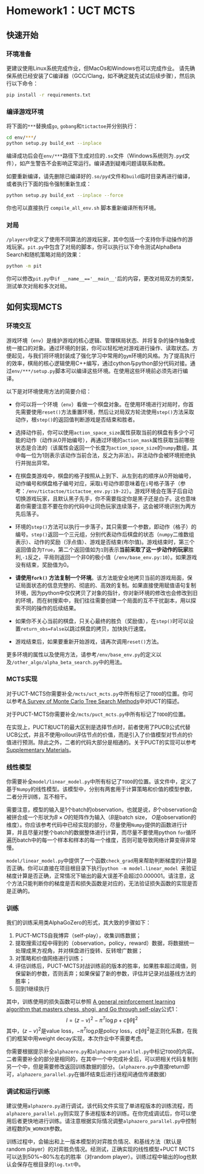 # Homework1：UCT MCTS

## 快速开始

### 环境准备

更建议使用Linux系统完成作业，但MacOs和Windows也可以完成作业。
请先确保系统已经安装了C编译器（GCC/Clang，如不确定就先试试后续步骤），然后执行以下命令：

```bash
pip install -r requirements.txt
```


### 编译游戏环境

将下面的`***`替换成`go`, `gobang`和`tictactoe`并分别执行：

```bash
cd env/***/
python setup.py build_ext --inplace
```

编译成功后会在`env/***`路径下生成对应的`.so`文件（Windows系统则为`.pyd`文件），如产生警告不会影响正常运行。编译遇到疑难问题请联系助教。

如要重新编译，请先删除已编译好的`.so/pyd`文件和`build`临时目录再进行编译，或者执行下面的指令强制重新生成：

```bash
python setup.py build_ext --inplace --force
```

你也可以直接执行 `compile_all_env.sh` 脚本重新编译所有环境。



### 对局

`/players`中定义了使用不同算法的游戏玩家，其中包括一个支持你手动操作的游戏玩家。`pit.py`中包含了对局的脚本，你可以执行以下命令测试AlphaBeta Search和随机策略对局的效果：

```bash
python -m pit
```

你可以修改`pit.py`中`if __name__=='__main__'`后的内容，更改对局双方的类型，测试单次对局和多次对局。


## 如何实现MCTS

### 环境交互

游戏环境（`env`）是维护游戏的核心逻辑、管理棋局状态、并将复杂的操作抽象成统一接口的对象。通过环境的封装，你可以轻松地对游戏进行操作、读取状态。方便起见，与我们将环境封装成了强化学习中常用的`gym`环境的风格。为了提高执行的效率，棋局的核心逻辑使用C++编写，通过cython与python部分代码对接。通过`env/***/setup.py`脚本可以编译这些环境。在使用这些环境前必须先进行编译。

以下是对环境使用方法的简要介绍：

* 你可以将一个环境（`env`）看做一个棋盘对象。在使用环境进行对局时，你首先需要使用`reset()`方法重置环境，然后让对局双方轮流使用`step()`方法采取动作，根`step()`的返回值判断游戏是否结束和胜者。
* 选择动作前，你可以使用`action_space_size`属性获取当前的棋盘有多少个可能的动作（动作从0开始编号），再通过环境的`action_mask`属性获取当前哪些状态是合法的（该属性会返回一个长度为`action_space_size`的`numpy`数组，其中每一位为1则表示该动作当前合法，反之为非法）。非法动作会被环境拒绝执行并抛出异常。

* 在棋盘类游戏中，棋盘的格子按照从上到下、从左到右的顺序从0开始编号，动作编号和棋盘格子编号对应，采取`i`号动作即意味着在`i`号格子落子（参考：`/env/tictactoe/tictactoe_env.py:19-22`）。游戏环境会在落子后自动切换游戏玩家，且默认黑子先手，你不需要指定你是黑子还是白子。这也意味着你需要注意不要在你的代码中让同色玩家连续落子，这会被环境识别为两方先后落子。

* 环境的`step()`方法可以执行一步落子，其只需要一个参数，即动作（格子）的编号。`step()`返回一个三元组，分别代表动作后棋盘的状态（`numpy`二维数组表示）、动作的奖励（浮点值）、游戏是否结束(布尔值)。游戏结束时，第三个返回值会为`True`，第二个返回值如为`1`则表示**当前采取了这一步动作的玩家**胜利,`-1`反之，平局则返回一个非0的极小值（`/env/base_env.py:10`）。如果游戏没有结束，奖励值为0。

* **请使用`fork()` 方法复制一个环境**。该方法能安全地拷贝当前的游戏局面，保证局面状态的信息完整的、彻底的、高效的复制。如果直接使用赋值语句复制环境，因为python中仅仅拷贝了对象的指针，你对新环境的修改也会修改到旧的环境，而在树搜索中，我们往往需要创建一个局面的互不干扰副本，用以探索不同的操作的后续结果。
* 如果你不关心当前的棋盘，只关心最终的胜负（奖励值），在`step()`时可以设置`return_obs=False`以跳过棋盘的拷贝，加快执行速度。

* 游戏结束后，如果要重新开始游戏，请再次调用`reset()`方法。

更多环境的属性以及使用方法，请参考`/env/base_env.py`的定义以及`/other_algo/alpha_beta_search.py`中的用法。


### MCTS实现

对于UCT-MCTS你需要补全`/mcts/uct_mcts.py`中所有标记了`TODO`的位置。你可以参考[A Survey of Monte Carlo Tree Search Methods](https://repository.essex.ac.uk/4117/1/MCTS-Survey.pdf)中对UCT的描述。

对于PUCT-MCTS你需要补全`/mcts/puct_mcts.py`中所有标记了`TODO`的位置。

在实现上，PUCT和UCT的最大区别是选择节点时，前者使用了PUCB公式代替UCB公式，并且不使用rollout评估节点的价值，而是引入了价值模型对节点的价值进行预测。除此之外，二者的代码大部分是相通的。关于PUCT的实现可以参考[Supplementary Materials](https://www.science.org/doi/suppl/10.1126/science.aar6404/suppl_file/aar6404-silver-sm.pdf)。

### 线性模型

你需要补全`model/linear_model.py`中所有标记了`TODO`的位置。该文件中，定义了基于`Numpy`的线性模型。该模型中，分别有两套用于计算策略和价值的模型参数，二者分开训练，互不相干。

需要注意，模型的输入是1个batch的observation，也就是说，$B$个observation会被拼合成一个形状为$B\times O$的矩阵作为输入（$B$是batch size， $O$是observation的维度）。你应该参考代码中已经实现的部分，尽量使用`Numpy`提供的函数进行计算，并且尽量对整个batch的数据整体进行计算，而尽量不要使用python `for`循环遍历batch中的每一个样本和样本的每一个维度，否则可能导致网络计算变得非常慢。

`model/linear_model.py`中提供了一个函数`check_grad`用来帮助判断梯度的计算是否正确。你可以直接在项目根目录下执行`python -m model.linear_model `来验证梯度计算是否正确，正常情况下输出的最大误差不会超过$0.000001$。请注意，这个方法只能判断你的梯度是否和损失函数是对应的，无法验证损失函数的实现是否是正确的。

### 训练

我们的训练采用类AlphaGoZero的形式，其大致的步骤如下：

1. PUCT-MCTS自我博弈（self-play），收集训练数据；
2. 提取搜索过程中得到的（observation，policy，reward）数据，将数据统一处理成黑方视角，并对棋盘进行旋转、反转增广数据；
3. 对策略和价值网络进行训练；
4. 评估训练后，PUCT-MCTS对战训练前的版本的胜率，如果胜率超过阈值，则保留新的参数，否则丢弃；如果保留了新的参数，评估并记录对战基线方法的胜率；
5. 回到1继续执行

其中，训练使用的损失函数可以参照 [A general reinforcement learning algorithm that masters chess, shogi, and Go through self-play](https://www.science.org/doi/10.1126/science.aar6404)公式1：
$$
l=(z-v)^2-\pi^T\log p + c\|\theta\|^2
$$
其中，$(z-v)^2$是value loss，$-\pi^T\log p$是policy loss，$c\|\theta\|^2$是正则化系数，在我们的框架中用weight decay实现，本次作业中不需要考虑。

你需要根据提示补全`alphazero.py`和`alphazero_parallel.py`中标记`TODO`的内容。二者需要补全的部分是相同的，在其中一个中完成补全后，可以把相关代码复制到另一个中，但是需要修改返回训练数据的部分。（`alphazero.py`中直接return即可，`alphazero_parallel.py`在循环结束后进行进程间通信传递数据）

### 调试和运行训练

建议使用`alphazero.py`进行调试，该代码文件实现了单进程版本的训练流程，而`alphazero_parallel.py`则实现了多进程版本的训练。在你完成调试后，你可以使用后者更快地进行训练。请注意根据实际情况调整`alphazero_parallel.py`中控制进程数的`N_WORKER`参数。

训练过程中，会输出和上一版本模型的对弈胜负情况、和基线方法（默认是random player）的对弈胜负情况。经测试，正确实现的线性模型+PUCT MCTS可以达到50%~80%左右的胜率（对random player）。训练过程中输出的log也默认会保存在根目录的`log.txt`中。

